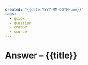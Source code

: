 ```yaml
---
created: "{{date:YYYY-MM-DDTHH:mm}}"
tags:
  - quick
  - question
  - chatGPT
  - source
---
```

# Answer – {{title}}

